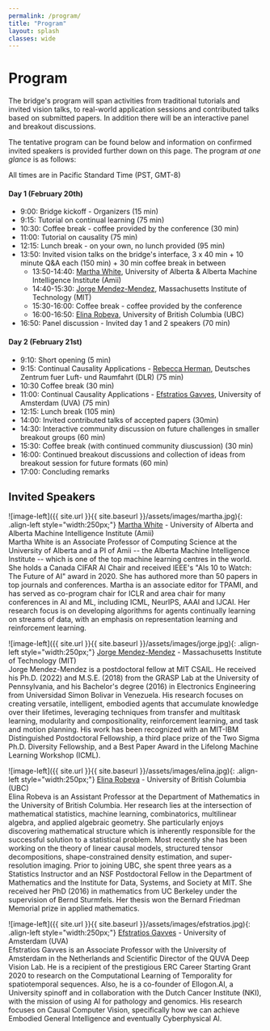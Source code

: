 ```yaml
---
permalink: /program/
title: "Program"
layout: splash
classes: wide
---
```

 <style type="text/css">
    .image-left {
      display: block;
      margin-left: auto;
      margin-right: auto;
      float: right;
    }
 </style>

# Program

The bridge's program will span activities from traditional tutorials and invited vision talks, to real-world application sessions and contributed talks based on submitted papers. In addition there will be an interactive panel and breakout discussions.

The tentative program can be found below and information on confirmed invited speakers is provided further down on this page. The program *at one glance* is as follows:

All times are in Pacific Standard Time (PST, GMT-8)

#### Day 1 (February 20th)

* 9:00: Bridge kickoff - Organizers (15 min)
* 9:15: Tutorial on continual learning (75 min) 
* 10:30: Coffee break - coffee provided by the conference (30 min) 
* 11:00: Tutorial on causality (75 min)
* 12:15: Lunch break - on your own, no lunch provided (95 min) 
* 13:50: Invited vision talks on the bridge's interface, 3 x 40 min + 10 minute Q&A each (150 min) + 30 min coffee break in between
	* 13:50-14:40: [Martha White](https://webdocs.cs.ualberta.ca/~whitem/), University of Alberta & Alberta Machine Intelligence Institute (Amii)
	* 14:40-15:30: [Jorge Mendez-Mendez](https://jorge-a-mendez.github.io/), Massachusetts Institute of Technology (MIT)
	* 15:30-16:00: Coffee break - coffee provided by the conference
	* 16:00-16:50: [Elina Robeva](https://personal.math.ubc.ca/~erobeva/), University of British Columbia (UBC)
* 16:50: Panel discussion - Invited day 1 and 2 speakers (70 min)

#### Day 2 (February 21st) 
* 9:10: Short opening (5 min)
* 9:15: Continual Causality Applications - [Rebecca Herman](https://climateinformaticslab.com/about/), Deutsches Zentrum fuer Luft- und Raumfahrt (DLR) (75 min)
* 10:30 Coffee break (30 min)
* 11:00: Continual Causality Applications - [Efstratios Gavves](https://www.egavves.com/), University of Amsterdam (UVA) (75 min)
* 12:15: Lunch break (105 min)
* 14:00: Invited contributed talks of accepted papers (30min)
* 14:30: Interactive community discussion on future challenges in smaller breakout groups (60 min) 
* 15:30: Coffee break (with continued community diuscussion) (30 min)
* 16:00: Continued breakout discussions and collection of ideas from breakout session for future formats (60 min) 
* 17:00: Concluding remarks

## Invited Speakers

![image-left]({{ site.url }}{{ site.baseurl }}/assets/images/martha.jpg){: .align-left style="width:250px;"}
[Martha White](https://webdocs.cs.ualberta.ca/~whitem/) - University of Alberta and Alberta Machine Intelligence Institute (Amii) <br />
Martha White is an Associate Professor of Computing Science at the University of Alberta and a PI of Amii -- the Alberta Machine Intelligence Institute -- which is one of the top machine learning centres in the world. She holds a Canada CIFAR AI Chair and received IEEE's "AIs 10 to Watch: The Future of AI" award in 2020. She has authored more than 50 papers in top journals and conferences. Martha is an associate editor for TPAMI, and has served as co-program chair for ICLR and area chair for many conferences in AI and ML, including ICML, NeurIPS, AAAI and IJCAI. Her research focus is on developing algorithms for agents continually learning on streams of data, with an emphasis on representation learning and reinforcement learning. <br />


![image-left]({{ site.url }}{{ site.baseurl }}/assets/images/jorge.jpg){: .align-left style="width:250px;"}
[Jorge Mendez-Mendez](https://jorge-a-mendez.github.io) - Massachusetts Institute of Technology (MIT) <br />
Jorge Mendez-Mendez is a postdoctoral fellow at MIT CSAIL. He received his Ph.D. (2022) and M.S.E. (2018) from the GRASP Lab at the University of Pennsylvania, and his Bachelor's degree (2016) in Electronics Engineering from Universidad Simon Bolivar in Venezuela. His research focuses on creating versatile, intelligent, embodied agents that accumulate knowledge over their lifetimes, leveraging techniques from transfer and multitask learning, modularity and compositionality, reinforcement learning, and task and motion planning. His work has been recognized with an MIT-IBM Distinguished Postdoctoral Fellowship, a third place prize of the Two Sigma Ph.D. Diversity Fellowship, and a Best Paper Award in the Lifelong Machine Learning Workshop (ICML). <br />


![image-left]({{ site.url }}{{ site.baseurl }}/assets/images/elina.jpg){: .align-left style="width:250px;"}
[Elina Robeva](https://blockchain.ubc.ca/people/elina-robeva) - University of British Columbia (UBC) <br />
Elina Robeva is an Assistant Professor at the Department of Mathematics in the University of British Columbia. Her research lies at the intersection of mathematical statistics, machine learning, combinatorics, multilinear algebra, and applied algebraic geometry. She particularly enjoys discovering mathematical structure which is inherently responsible for the successful solution to a statistical problem. Most recently she has been working on the theory of linear causal models, structured tensor decompositions, shape-constrained density estimation, and super-resolution imaging. Prior to joining UBC, she spent three years as a Statistics Instructor and an NSF Postdoctoral Fellow in the Department of Mathematics and the Institute for Data, Systems, and Society at MIT. She received her PhD (2016) in mathematics from UC Berkeley under the supervision of Bernd Sturmfels. Her thesis won the Bernard Friedman Memorial prize in applied mathematics. <br />


![image-left]({{ site.url }}{{ site.baseurl }}/assets/images/efstratios.jpg){: .align-left style="width:250px;"}
[Efstratios Gavves](https://ivi.fnwi.uva.nl/vislab/author/efstratios-gavves/) - University of Amsterdam (UVA) <br />
Efstratios Gavves is an Associate Professor with the University of Amsterdam in the Netherlands and Scientific Director of the QUVA Deep Vision Lab. He is a recipient of the prestigious ERC Career Starting Grant 2020 to research on the Computational Learning of Temporality for spatiotemporal sequences. Also, he is a co-founder of Ellogon.AI, a University spinoff and in collaboration with the Dutch Cancer Institute (NKI), with the mission of using AI for pathology and genomics. His research focuses on Causal Computer Vision, specifically how we can achieve Embodied General Intelligence and eventually Cyberphysical AI. 

